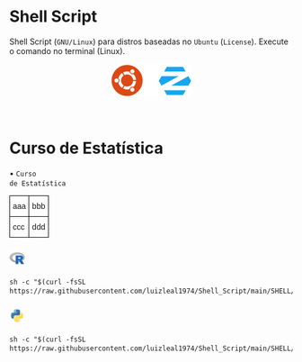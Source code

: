 # Shell Script

Shell Script (<code>GNU/Linux</code>) para distros baseadas no <code>Ubuntu</code> (<a style="text-decoration:none" target='_blank' rel='noopener noreferrer' href='https://github.com/luizleal1974/Shell_Script/blob/main/LICENSE/LICENSE.md'><code>License</code></a>). Execute o comando no terminal (Linux).

<p align="center">
<img src="/Ubuntu_Zorin_OS.png"/>
</p>

</br>

# Curso de Estatística

&bull; <a style="text-decoration:none" target='_blank' rel='noopener noreferrer' href='https://gitlab.com/luizleal1974/curso-de-estatistica'><code>Curso de Estatística</code></a>


<style type="text/css">
.tg  {border-collapse:collapse;border-spacing:0;}
.tg td{border-color:black;border-style:solid;border-width:1px;font-family:Arial, sans-serif;font-size:14px;
  overflow:hidden;padding:10px 5px;word-break:normal;}
.tg th{border-color:black;border-style:solid;border-width:1px;font-family:Arial, sans-serif;font-size:14px;
  font-weight:normal;overflow:hidden;padding:10px 5px;word-break:normal;}
.tg .tg-cly1{text-align:left;vertical-align:middle}
</style>
<table class="tg"><thead>
  <tr>
    <th class="tg-cly1">aaa</th>
    <th class="tg-cly1">bbb</th>
  </tr></thead>
<tbody>
  <tr>
    <td class="tg-cly1">ccc</td>
    <td class="tg-cly1">ddd</td>
  </tr>
</tbody>
</table>


### <img height="27" src="https://raw.githubusercontent.com/devicons/devicon/master/icons/r/r-original.svg" alt="r">

```
sh -c "$(curl -fsSL https://raw.githubusercontent.com/luizleal1974/Shell_Script/main/SHELL/bstatR.sh)"
```

### <img height="27" src="https://raw.githubusercontent.com/devicons/devicon/master/icons/python/python-original.svg" alt="r">

```
sh -c "$(curl -fsSL https://raw.githubusercontent.com/luizleal1974/Shell_Script/main/SHELL/bstatPy.sh)"
```

</br>


